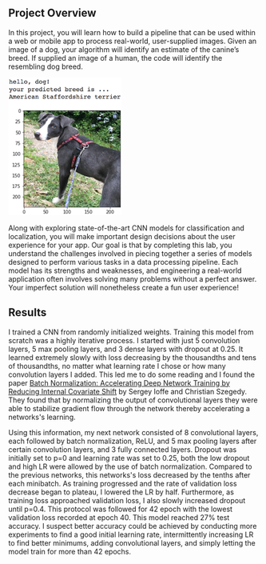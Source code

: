 [//]: # (Image References)

[image1]: ./images/sample_dog_output.png "Sample Output"
[image2]: ./images/vgg16_model.png "VGG-16 Model Layers"
[image3]: ./images/vgg16_model_draw.png "VGG16 Model Figure"


## Project Overview

In this project, you will learn how to build a pipeline that can be used within a web or mobile app to process real-world, user-supplied images.  Given an image of a dog, your algorithm will identify an estimate of the canine’s breed.  If supplied an image of a human, the code will identify the resembling dog breed.  

![Sample Output][image1]

Along with exploring state-of-the-art CNN models for classification and localization, you will make important design decisions about the user experience for your app.  Our goal is that by completing this lab, you understand the challenges involved in piecing together a series of models designed to perform various tasks in a data processing pipeline.  Each model has its strengths and weaknesses, and engineering a real-world application often involves solving many problems without a perfect answer.  Your imperfect solution will nonetheless create a fun user experience!

## Results
I trained a CNN from randomly initialized weights. Training this model from scratch was a highly iterative process. I started with just 5 convolution layers, 5 max pooling layers, and 3 dense layers with dropout at 0.25. It learned extremely slowly with loss decreasing by the thousandths and tens of thousandths, no matter what learning rate I chose or how many convolution layers I added. This led me to do some reading and I found the paper [Batch Normalization: Accelerating Deep Network Training by Reducing Internal Covariate Shift](https://arxiv.org/pdf/1502.03167.pdf) by Sergey Ioffe and Christian Szegedy. They found that by normalizing the output of convolutional layers they were able to stabilize gradient flow through the network thereby accelerating a networks's learning. 

Using this information, my next network consisted of 8 convolutional layers, each followed by batch normalization, ReLU, and 5 max pooling layers after certain convolution layers, and 3 fully connected layers. Dropout was initially set to p=0 and learning rate was set to 0.25, both the low dropout and high LR were allowed by the use of batch normalization. Compared to the previous networks, this networks's loss decreased by the tenths after each minibatch. As training progressed and the rate of validation loss decrease began to plateau, I lowered the LR by half. Furthermore, as training loss approached validation loss, I also slowly increased dropout until p=0.4. This protocol was followed for 42 epoch with the lowest validation loss recorded at epoch 40. This model reached 27% test accuracy. I suspect better accuracy could be achieved by conducting more experiments to find a good initial learning rate, intermittently increasing LR to find better minimums, adding convolutional layers, and simply letting the model train for more than 42 epochs.

